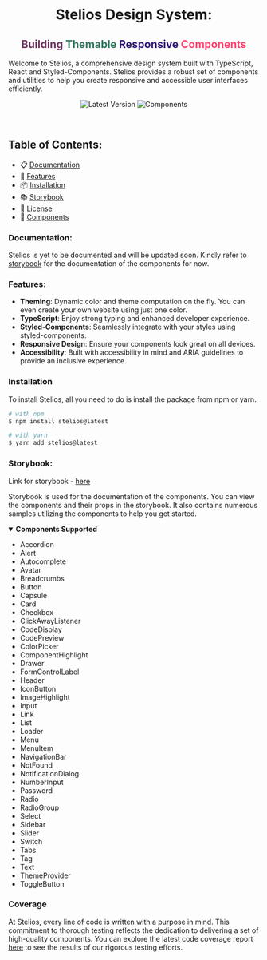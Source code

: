<h1 align="center"> Stelios Design System:</h1>
<h2 align="center">
  <span style="color: #6e3562">Building </span>
  <span style="color: #2e765e">Themable</span>
  <span style="color: #2d1674">Responsive</span>
  <span style="color: #fb4570">Components</span>
</h2>

Welcome to Stelios, a comprehensive design system built with TypeScript, React and Styled-Components. Stelios provides a robust set of components and utilities to help you create responsive and accessible user interfaces efficiently.


<p align="center">
  <img alt="Latest Version" src="https://badgen.net/static/latest/1.0.11/blue/"/>
  <!-- <img alt="Downloads" src="https://badgen.net/static/downloads/40/orange"/> -->
  <img alt="Components" src="https://badgen.net/static/components/41/green"/>
</p>

<br/>

## Table of Contents:
- 📋 [Documentation](#documentation)
- 🚀 [Features](#features)
- 📦 [Installation](#installation)
- 📚 [Storybook](#storybook)
- 📝 [License](#license)
- 📱 [Components](#components)
<!-- - 📞 [Contact](#contact)
- 🙏 [Acknowledgements](#acknowledgements)
- 📜 [Changelog](#changelog)
- 📖 [Contributing](#contributing)
- 📜 [Code of Conduct](#code-of-conduct)
- 📜 [Contributors](#contributors)
- 📜 [Sponsors](#sponsors) -->

### Documentation:
Stelios is yet to be documented and will be updated soon.
Kindly refer to [storybook](https://yuva0.github.io/stelios/storybook) for the documentation of the components for now.

### Features:
- **Theming**: Dynamic color and theme computation on the fly. You can even create your own website using just one color.
- **TypeScript**: Enjoy strong typing and enhanced developer experience.
- **Styled-Components**: Seamlessly integrate with your styles using styled-components.
- **Responsive Design**: Ensure your components look great on all devices.
- **Accessibility**: Built with accessibility in mind and ARIA guidelines to provide an inclusive experience.

### Installation
To install Stelios, all you need to do is install the package from npm or yarn.
```sh
# with npm
$ npm install stelios@latest

# with yarn
$ yarn add stelios@latest
```

### Storybook: 
Link for storybook - [here](https://yuva0.github.io/stelios/)

Storybook is used for the documentation of the components. You can view the components and their props in the storybook.
It also contains numerous samples utilizing the components to help you get started.

<details open>
  <summary><h4 style="display: inline" id="components">Components Supported</h3></summary>
  <ul>
    <li>Accordion</li>
    <li>Alert</li>
    <li>Autocomplete</li>
    <li>Avatar</li>
    <li>Breadcrumbs</li>
    <li>Button</li>
    <li>Capsule</li>
    <li>Card</li>
    <li>Checkbox</li>
    <li>ClickAwayListener</li>
    <li>CodeDisplay</li>
    <li>CodePreview</li>
    <li>ColorPicker</li>
    <li>ComponentHighlight</li>
    <li>Drawer</li>
    <li>FormControlLabel</li>
    <li>Header</li>
    <li>IconButton</li>
    <li>ImageHighlight</li>
    <li>Input</li>
    <li>Link</li>
    <li>List</li>
    <li>Loader</li>
    <li>Menu</li>
    <li>MenuItem</li>
    <li>NavigationBar</li>
    <li>NotFound</li>
    <li>NotificationDialog</li>
    <li>NumberInput</li>
    <li>Password</li>
    <li>Radio</li>
    <li>RadioGroup</li>
    <li>Select</li>
    <li>Sidebar</li>
    <li>Slider</li>
    <li>Switch</li>
    <li>Tabs</li>
    <li>Tag</li>
    <li>Text</li>
    <li>ThemeProvider</li>
    <li>ToggleButton</li>
</details>

### Coverage
At Stelios, every line of code is written with a purpose in mind. This commitment to thorough testing reflects the dedication to delivering a set of high-quality components. You can explore the latest code coverage report [here](https://yuva0.github.io/stelios/coverage) to see the results of our rigorous testing efforts.